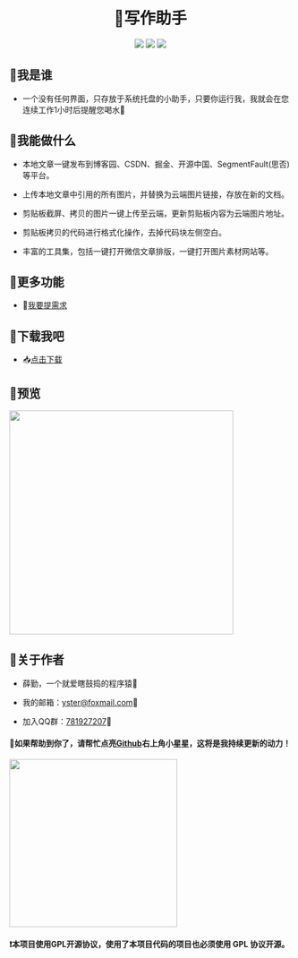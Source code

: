 <div align="center">
<h1>📝写作助手</h1>
<img src="https://img.shields.io/github/license/yueshutong/BlogHelper"/>
<img src="https://img.shields.io/static/v1?label=electron&message=7.1.7&color="/>
<img src="https://img.shields.io/static/v1?label=mac|win|linux&message=7.1.7&color=yellow"/>
</div>

## 🚩我是谁

- 一个没有任何界面，只存放于系统托盘的小助手，只要你运行我，我就会在您连续工作1小时后提醒您喝水🌝

## 🚩我能做什么

- 本地文章一键发布到博客园、CSDN、掘金、开源中国、SegmentFault(思否)等平台。

- 上传本地文章中引用的所有图片，并替换为云端图片链接，存放在新的文档。

- 剪贴板截屏、拷贝的图片一键上传至云端，更新剪贴板内容为云端图片地址。

- 剪贴板拷贝的代码进行格式化操作，去掉代码块左侧空白。

- 丰富的工具集，包括一键打开微信文章排版，一键打开图片素材网站等。

## 🚩更多功能

- 🙋[我要提需求](https://github.com/yueshutong/BlogHelper/issues)

## 🚩下载我吧

- 📥[点击下载](https://github.com/yueshutong/BlogHelper/releases)

## 🚩预览

<img src="http://ww3.sinaimg.cn/large/007ZVq6cly1gauwh01tb6j311y0mox6p.jpg" referrerpolicy="no-referrer" width="400px"/>

## 🚩关于作者

- 薛勤，一个就爱瞎鼓捣的程序猿🐒

- 我的邮箱：[yster@foxmail.com](mailto:yster@foxmail.com)📩

- 加入QQ群：[781927207](https://shang.qq.com/wpa/qunwpa?idkey=d0756ea301050e3f093124a97ba19f7b5e40d5e03b6a849e7ca1748421eb193b)💬

#### 📣如果帮助到你了，请帮忙点亮[Github](https://github.com/yueshutong/BlogHelper)右上角小星星，这将是我持续更新的动力！

<img src="https://user-images.githubusercontent.com/31175877/67548917-af6d1600-f735-11e9-9807-351e6a2db269.png" width="300px" referrerpolicy="no-referrer">

#### ❗本项目使用GPL开源协议，使用了本项目代码的项目也必须使用 GPL 协议开源。
